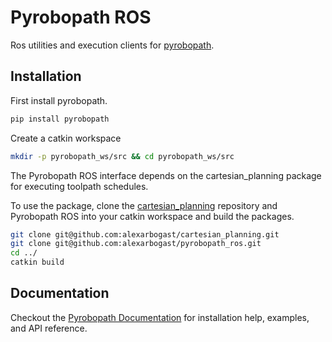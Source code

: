 # Pyrobopath ROS

Ros utilities and execution clients for
[pyrobopath](https://github.com/alexarbogast/pyrobopath).

## Installation

First install pyrobopath.
```sh
pip install pyrobopath
```

Create a catkin workspace
```sh
mkdir -p pyrobopath_ws/src && cd pyrobopath_ws/src
```

The Pyrobopath ROS interface depends on the cartesian_planning package for
executing toolpath schedules.

To use the package, clone the
[cartesian_planning](https://github.com/alexarbogast/cartesian_planning)
repository and Pyrobopath ROS into your catkin workspace and build the
packages.

```sh
git clone git@github.com:alexarbogast/cartesian_planning.git
git clone git@github.com:alexarbogast/pyrobopath_ros.git
cd ../
catkin build
```

## Documentation
Checkout the [Pyrobopath
Documentation](https://pyrobopath.readthedocs.io/en/latest/) for installation
help, examples, and API reference. 
